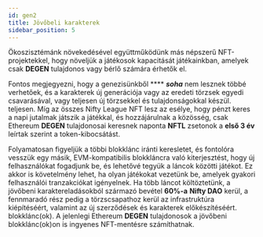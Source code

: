 ```yaml
---
id: gen2
title: Jövőbeli karakterek
sidebar_position: 5
---
```


Ökoszisztémánk növekedésével együttműködünk más népszerű NFT-projektekkel, hogy növeljük a játékosok kapacitását játékainkban, amelyek csak **DEGEN** tulajdonos vagy bérlő számára érhetők el.

Fontos megjegyezni, hogy a genezisünkből **** **_soha_** nem lesznek többé verhetőek, és a karakterek új generációja vagy az eredeti törzsek egyedi csavarásával, vagy teljesen új törzsekkel és tulajdonságokkal készül. teljesen. Míg az összes Nifty League NFT lesz az esélye, hogy pénzt keres a napi jutalmak játszik a játékkal, és hozzájárulnak a közösség, csak Ethereum **DEGEN** tulajdonosai keresnek naponta **NFTL** zsetonok a **első 3 év** leírtak szerint a token-kibocsátást.

Folyamatosan figyeljük a többi blokklánc iránti keresletet, és fontolóra vesszük egy másik, EVM-kompatibilis blokkláncra való kiterjesztést, hogy új felhasználókat fogadjunk be, és lehetővé tegyük a láncok közötti játékot. Ez akkor is követelmény lehet, ha olyan játékokat vezetünk be, amelyek gyakori felhasználói tranzakciókat igényelnek. Ha több láncot költöztetünk, a jövőbeni karaktereladásokból származó bevétel **60%-a** **Nifty DAO** kerül, a fennmaradó rész pedig a törzscsapathoz kerül az infrastruktúra kiépítéséért, valamint az új szerződések és karakterek előkészítéséért. blokklánc(ok). A jelenlegi Ethereum **DEGEN** tulajdonosok a jövőbeni blokklánc(ok)on is ingyenes NFT-mentésre számíthatnak.
